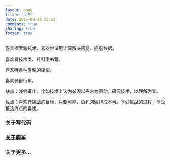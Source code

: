 ```yaml
---
layout: page
title: "关于"
date: 2015-09-28 23:52
comments: true
sharing: true
footer: true
---
```


喜欢探索新技术，喜欢尝试用计算解决问题，拥抱数据。

喜欢看技术类、社科类书籍。

喜欢听各种类型的摇滚。

喜欢骑自行车。

缺点：浅尝辄止。比如技术上认为必须以需求为驱动，研究技术，以理解为宜。

优点：喜欢有挑战的目标，只要可能，鱼死网破非成不可。享受挑战的过程，享受抵达终点的喜悦。

### [关于写代码](/blog/2015/09/29/guan-yu-xie-dai-ma/)

### [关于骑车](/blog/2015/10/30/guan-yu-qi-che/)

### 关于更多...
